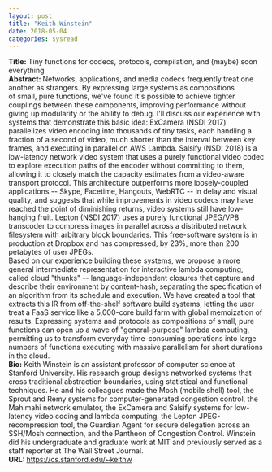 ```yaml
---
layout: post
title: "Keith Winstein"
date: 2018-05-04
categories: sysread
---
```


<div><b><span class="m_-1140695620685125333gmail-m_4217188978296561854m_7086199247065314321m_-1756002666923238148m_6930741722734120551m_-2676619759779797200gmail-m_6873584301303738639m_-5562556801080157533m_9062468828039379482m_1890254933304839679m_2540224121291711187gmail-m_-3626702549738014016m_-4070806846844993417m_4866937952561356940m_-415178483792580610gmail-il">Title</span>:</b> <span class="m_-1140695620685125333gmail-m_4217188978296561854m_7086199247065314321m_-1756002666923238148m_6930741722734120551m_-2676619759779797200gmail-m_6873584301303738639m_-5562556801080157533m_9062468828039379482m_1890254933304839679m_2540224121291711187gmail-m_-3626702549738014016m_-4070806846844993417m_4866937952561356940m_-415178483792580610gmail-m_-2679846717237855183m_-1654516190647764350m_9087084305778533531gmail-m_-2309447143115731386m_-4667819924276542904m_333596008630822786m_7034966524017935000gmail-m_2754890383251391096gmail-m_2472369615989676179m_-3995476691873501897gmail-m_-1895149353798262001gmail-m_-6286025009719978237m_-7326618503717066781m_-4501346701313019380m_-7664688795473214982m_7061827329169313075gmail-il">Tiny</span> <span class="m_-1140695620685125333gmail-m_4217188978296561854m_7086199247065314321m_-1756002666923238148m_6930741722734120551m_-2676619759779797200gmail-m_6873584301303738639m_-5562556801080157533m_9062468828039379482m_1890254933304839679m_2540224121291711187gmail-m_-3626702549738014016m_-4070806846844993417m_4866937952561356940m_-415178483792580610gmail-m_-2679846717237855183m_-1654516190647764350m_9087084305778533531gmail-m_-2309447143115731386m_-4667819924276542904m_333596008630822786m_7034966524017935000gmail-m_2754890383251391096gmail-m_2472369615989676179m_-3995476691873501897gmail-m_-1895149353798262001gmail-m_-6286025009719978237m_-7326618503717066781m_-4501346701313019380m_-7664688795473214982m_7061827329169313075gmail-il">functions</span> for codecs, protocols, compilation, and (maybe) soon everything</div>
<div></div>
<div>
<div><b><span class="m_-1140695620685125333gmail-m_4217188978296561854m_7086199247065314321m_-1756002666923238148m_6930741722734120551m_-2676619759779797200gmail-m_6873584301303738639m_-5562556801080157533m_9062468828039379482m_1890254933304839679m_2540224121291711187gmail-m_-3626702549738014016m_-4070806846844993417m_4866937952561356940m_-415178483792580610gmail-il">Abstract</span>: </b>Networks, applications, and media codecs frequently treat one another as strangers. By expressing large systems as compositions of <span class="m_-1140695620685125333gmail-m_4217188978296561854m_7086199247065314321m_-1756002666923238148m_6930741722734120551m_-2676619759779797200gmail-m_6873584301303738639m_-5562556801080157533m_9062468828039379482m_1890254933304839679m_2540224121291711187gmail-m_-3626702549738014016m_-4070806846844993417m_4866937952561356940m_-415178483792580610gmail-m_-2679846717237855183m_-1654516190647764350m_9087084305778533531gmail-m_-2309447143115731386m_-4667819924276542904m_333596008630822786m_7034966524017935000gmail-m_2754890383251391096gmail-m_2472369615989676179m_-3995476691873501897gmail-m_-1895149353798262001gmail-m_-6286025009719978237m_-7326618503717066781m_-4501346701313019380m_-7664688795473214982m_7061827329169313075gmail-il">small,</span> pure <span class="m_-1140695620685125333gmail-m_4217188978296561854m_7086199247065314321m_-1756002666923238148m_6930741722734120551m_-2676619759779797200gmail-m_6873584301303738639m_-5562556801080157533m_9062468828039379482m_1890254933304839679m_2540224121291711187gmail-m_-3626702549738014016m_-4070806846844993417m_4866937952561356940m_-415178483792580610gmail-m_-2679846717237855183m_-1654516190647764350m_9087084305778533531gmail-m_-2309447143115731386m_-4667819924276542904m_333596008630822786m_7034966524017935000gmail-m_2754890383251391096gmail-m_2472369615989676179m_-3995476691873501897gmail-m_-1895149353798262001gmail-m_-6286025009719978237m_-7326618503717066781m_-4501346701313019380m_-7664688795473214982m_7061827329169313075gmail-il">functions</span>, we'v<wbr />e found it's possible to achieve tighter couplings between these components, improving performance without giving up modularity or the ability to debug. I'll discuss our experience with systems that demonstrate this basic idea: ExCamera (NSDI 2017) parallelizes video encoding into thousands of <span class="m_-1140695620685125333gmail-m_4217188978296561854m_7086199247065314321m_-1756002666923238148m_6930741722734120551m_-2676619759779797200gmail-m_6873584301303738639m_-5562556801080157533m_9062468828039379482m_1890254933304839679m_2540224121291711187gmail-m_-3626702549738014016m_-4070806846844993417m_4866937952561356940m_-415178483792580610gmail-m_-2679846717237855183m_-1654516190647764350m_9087084305778533531gmail-m_-2309447143115731386m_-4667819924276542904m_333596008630822786m_7034966524017935000gmail-m_2754890383251391096gmail-m_2472369615989676179m_-3995476691873501897gmail-m_-1895149353798262001gmail-m_-6286025009719978237m_-7326618503717066781m_-4501346701313019380m_-7664688795473214982m_7061827329169313075gmail-il">tiny</span> tasks, each handling a fraction of a second of video, much shorter than the interval between key frames, and executing in parallel on AWS Lambda. Salsify (NSDI 2018) is a low-latency network video system that uses a purely functional video codec to explore execution paths of the encoder without committing to them, allowing it to closely match the capacity estimates from a video-aware transport protocol. This architecture outperforms more loosely-coupled applications -- Skype, Facetime, Hangouts, WebRTC -- in delay and visual quality, and suggests that while improvements in video codecs may have reached the point of diminishing returns, video systems still have low-hanging fruit. Lepton (NSDI 2017) uses a purely functional JPEG/VP8 transcoder to compress images in parallel across a distributed network filesystem with arbitrary block boundaries. This free-software system is in production at Dropbox and has compressed, by 23%, more than 200 petabytes of user JPEGs.</div>
<div></div>
<div>Based on our experience building these systems, we propose a more general intermediate representation for interactive lambda computing, called cloud "thunks" -- language-independent closures that capture and describe their environment by content-hash, separating the specification of an algorithm from its schedule and execution. We have created a tool that extracts this IR from off-the-shelf software build systems, letting the user treat a FaaS service like a 5,000-core build farm with global memoization of results. Expressing systems and protocols as compositions of small, pure functions can open up a wave of "general-purpose" lambda computing, permitting us to transform everyday time-consuming operations into large numbers of functions executing with massive parallelism for short durations in the cloud.</div>
<div class="m_-1140695620685125333gmail-m_4217188978296561854m_7086199247065314321m_-1756002666923238148m_6930741722734120551m_-2676619759779797200gmail-m_6873584301303738639m_-5562556801080157533m_9062468828039379482m_1890254933304839679m_2540224121291711187gmail-m_-3626702549738014016m_-4070806846844993417m_4866937952561356940m_-415178483792580610gmail-m_-2679846717237855183m_-1654516190647764350m_9087084305778533531gmail-m_-2309447143115731386m_-4667819924276542904m_333596008630822786m_7034966524017935000gmail-m_2754890383251391096gmail-m_2472369615989676179m_-3995476691873501897gmail-adL">
<div></div>
<div>
<div><b><span class="m_-1140695620685125333gmail-m_4217188978296561854m_7086199247065314321m_-1756002666923238148m_6930741722734120551m_-2676619759779797200gmail-m_6873584301303738639m_-5562556801080157533m_9062468828039379482m_1890254933304839679m_2540224121291711187gmail-m_-3626702549738014016m_-4070806846844993417m_4866937952561356940m_-415178483792580610gmail-il">Bio</span>:</b> <span class="m_-1140695620685125333gmail-il">Keith</span> Winstein is an assistant professor of computer science at Stanford University. His research group designs networked systems that cross traditional abstraction boundaries, using statistical and functional techniques. He and his colleagues made the Mosh (mobile shell) tool, the Sprout and Remy systems for computer-generated congestion control, the Mahimahi network emulator, the ExCamera and Salsify systems for low-latency video coding and lambda computing, the Lepton JPEG-recompression tool, the Guardian Agent for secure delegation across an SSH/Mosh connection, and the Pantheon of Congestion Control. Winstein did his undergraduate and graduate work at MIT and previously served as a staff reporter at The Wall Street Journal.</div>
<div></div>
<div><b>URL: </b><a href="https://cs.stanford.edu/~keithw" target="_blank" rel="noopener" data-saferedirecturl="https://www.google.com/url?hl=en&amp;q=https://cs.stanford.edu/~keithw&amp;source=gmail&amp;ust=1525387304847000&amp;usg=AFQjCNHbEt0WuB84MYQZ2-gCfmGc7S3jSA">https://cs.stanford.edu/~<wbr />keithw</a></div>
</div>
</div>
</div>
